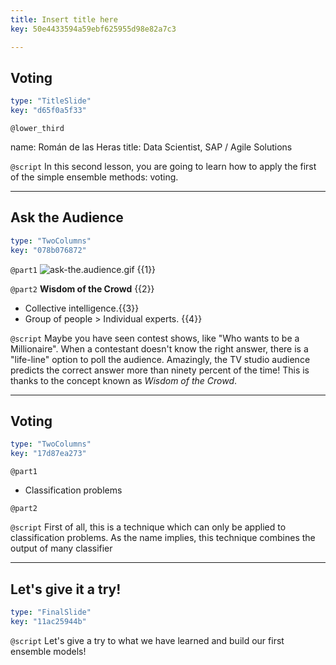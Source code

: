 ```yaml
---
title: Insert title here
key: 50e4433594a59ebf625955d98e82a7c3

---
```

## Voting

```yaml
type: "TitleSlide"
key: "d65f0a5f33"
```

`@lower_third`

name: Román de las Heras
title: Data Scientist, SAP / Agile Solutions


`@script`
In this second lesson, you are going to learn how to apply the first of the simple ensemble methods: voting.


---
## Ask the Audience

```yaml
type: "TwoColumns"
key: "078b076872"
```

`@part1`
![ask-the.audience.gif](http://assets.datacamp.com/production/repositories/3910/datasets/b22184509408340ea82c00b113c165a41581cf3f/72344_4.gif) {{1}}


`@part2`
**Wisdom of the Crowd** {{2}}

- Collective intelligence.{{3}}
- Group of people > Individual experts. {{4}}


`@script`
Maybe you have seen contest shows, like "Who wants to be a Millionaire". When a contestant doesn't know the right answer, there is a "life-line" option to poll the audience.
Amazingly, the TV studio audience predicts the correct answer more than ninety percent of the time!
This is thanks to the concept known as _Wisdom of the Crowd_.


---
## Voting

```yaml
type: "TwoColumns"
key: "17d87ea273"
```

`@part1`
- Classification problems


`@part2`



`@script`
First of all, this is a technique which can only be applied to classification problems.
As the name implies, this technique combines the output of many classifier


---
## Let's give it a try!

```yaml
type: "FinalSlide"
key: "11ac25944b"
```

`@script`
Let's give a try to what we have learned and build our first ensemble models!

